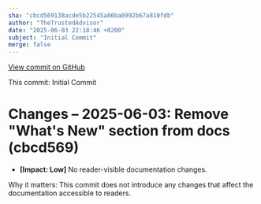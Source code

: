 ```yaml
---
sha: "cbcd569138acde5b22545a86ba0992b67a810fdb"
author: "TheTrustedAdvisor"
date: "2025-06-03 22:18:46 +0200"
subject: "Initial Commit"
merge: false
---
```


[View commit on GitHub](https://github.com/TheTrustedAdvisor/FabricAdoptionFramework/commit/cbcd569138acde5b22545a86ba0992b67a810fdb)

This commit: Initial Commit

# Changes – 2025-06-03: Remove "What's New" section from docs (cbcd569)

- **[Impact: Low]** No reader-visible documentation changes.

Why it matters: This commit does not introduce any changes that affect the documentation accessible to readers.
